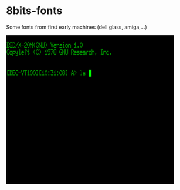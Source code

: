 # 8bits-fonts
Some fonts from first early machines (dell glass, amiga,...)


![](https://raw.githubusercontent.com/spartrekus/8bits-fonts/master/fonts.png)



